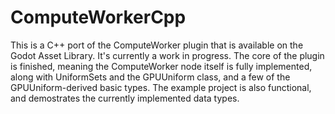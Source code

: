 # ComputeWorkerCpp

This is a C++ port of the ComputeWorker plugin that is available on the Godot Asset Library. It's currently a work in progress. The core of the plugin is finished,
meaning the ComputeWorker node itself is fully implemented, along with UniformSets and the GPUUniform class, and a few of the GPUUniform-derived basic types. The example project is also functional, and demostrates the currently implemented data types.

